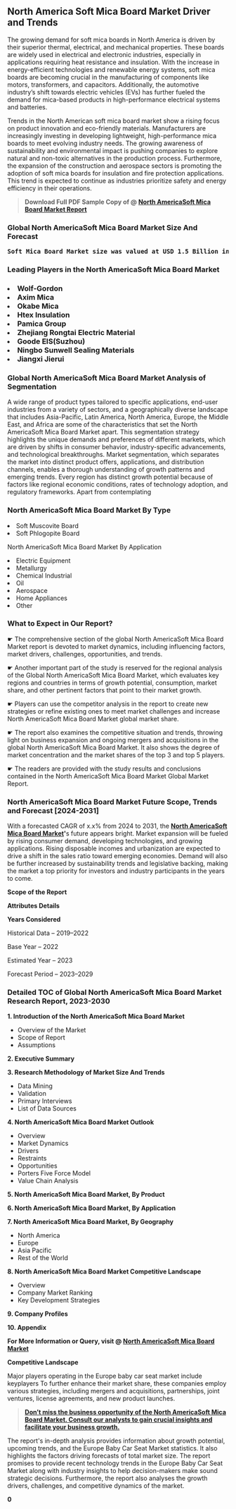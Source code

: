 <p> <h2>North America Soft Mica Board Market Driver and Trends</h2><p>The growing demand for soft mica boards in North America is driven by their superior thermal, electrical, and mechanical properties. These boards are widely used in electrical and electronic industries, especially in applications requiring heat resistance and insulation. With the increase in energy-efficient technologies and renewable energy systems, soft mica boards are becoming crucial in the manufacturing of components like motors, transformers, and capacitors. Additionally, the automotive industry’s shift towards electric vehicles (EVs) has further fueled the demand for mica-based products in high-performance electrical systems and batteries.</p><p>Trends in the North American soft mica board market show a rising focus on product innovation and eco-friendly materials. Manufacturers are increasingly investing in developing lightweight, high-performance mica boards to meet evolving industry needs. The growing awareness of sustainability and environmental impact is pushing companies to explore natural and non-toxic alternatives in the production process. Furthermore, the expansion of the construction and aerospace sectors is promoting the adoption of soft mica boards for insulation and fire protection applications. This trend is expected to continue as industries prioritize safety and energy efficiency in their operations.</p></p><blockquote id="" class=""><strong>Download Full PDF Sample Copy of @&nbsp;<a href="https://www.verifiedmarketreports.com/download-sample/?rid=287714&utm_source=GitHub-Jan&utm_medium=265" target="_blank">North AmericaSoft Mica Board Market Report</a>&nbsp;&nbsp;</strong></blockquote><h3 id="" class=""><strong>Global&nbsp;North AmericaSoft Mica Board Market Size And Forecast</strong></h3><pre class="reader-text-block__code-block"><strong>Soft Mica Board Market size was valued at USD 1.5 Billion in 2022 and is projected to reach USD 2.4 Billion by 2030, growing at a CAGR of 7.5% from 2024 to 2030.</strong></pre><h3 id="" class="">Leading Players in the&nbsp;North AmericaSoft Mica Board Market</h3><h3 class=""></Li><Li>Wolf-Gordon</Li><Li> Axim Mica</Li><Li> Okabe Mica</Li><Li> Htex Insulation</Li><Li> Pamica Group</Li><Li> Zhejiang Rongtai Electric Material</Li><Li> Goode EIS(Suzhou)</Li><Li> Ningbo Sunwell Sealing Materials</Li><Li> Jiangxi Jierui</h3><h3 id="" class="">Global&nbsp;North AmericaSoft Mica Board Market Analysis of Segmentation</h3><p id="" class="">A wide range of product types tailored to specific applications, end-user industries from a variety of sectors, and a geographically diverse landscape that includes Asia-Pacific, Latin America, North America, Europe, the Middle East, and Africa are some of the characteristics that set the North AmericaSoft Mica Board Market apart. This segmentation strategy highlights the unique demands and preferences of different markets, which are driven by shifts in consumer behavior, industry-specific advancements, and technological breakthroughs. Market segmentation, which separates the market into distinct product offers, applications, and distribution channels, enables a thorough understanding of growth patterns and emerging trends. Every region has distinct growth potential because of factors like regional economic conditions, rates of technology adoption, and regulatory frameworks. Apart from contemplating</p><h3 id="" class="">North AmericaSoft Mica Board Market&nbsp;By Type</h3><p></Li><Li>Soft Muscovite Board</Li><Li> Soft Phlogopite Board</p><div class="" data-test-id=""><p>North AmericaSoft Mica Board Market&nbsp;By Application</p></div><p class=""></Li><Li>Electric Equipment</Li><Li> Metallurgy</Li><Li> Chemical Industrial</Li><Li> Oil</Li><Li> Aerospace</Li><Li> Home Appliances</Li><Li> Other</p><div class="" data-test-id=""><h3><span class="">What to Expect in Our Report?</span></h3></div><div class="" data-test-id=""><p><span class="">☛ The comprehensive section of the global North AmericaSoft Mica Board Market report is devoted to market dynamics, including influencing factors, market drivers, challenges, opportunities, and trends.</span></p></div><div class="" data-test-id=""><p><span class="">☛ Another important part of the study is reserved for the regional analysis of the Global North AmericaSoft Mica Board Market, which evaluates key regions and countries in terms of growth potential, consumption, market share, and other pertinent factors that point to their market growth.</span></p></div><div class="" data-test-id=""><p><span class="">☛ Players can use the competitor analysis in the report to create new strategies or refine existing ones to meet market challenges and increase North AmericaSoft Mica Board Market global market share.</span></p></div><div class="" data-test-id=""><p><span class="">☛ The report also examines the competitive situation and trends, throwing light on business expansion and ongoing mergers and acquisitions in the global North AmericaSoft Mica Board Market. It also shows the degree of market concentration and the market shares of the top 3 and top 5 players.</span></p></div><div class="" data-test-id=""><p><span class="">☛ The readers are provided with the study results and conclusions contained in the North AmericaSoft Mica Board Market Global Market Report.</span></p></div><div class="" data-test-id=""><h3><span class="">North AmericaSoft Mica Board Market Future Scope, Trends and Forecast [2024-2031]</span></h3></div><div class="" data-test-id=""><p><span class="">With a forecasted CAGR of x.x% from 2024 to 2031, the <strong><a href="https://www.verifiedmarketreports.com/download-sample/?rid=287714&utm_source=GitHub-Jan&utm_medium=265" target="_blank">North AmericaSoft Mica Board Market</a>'</strong>s future appears bright. Market expansion will be fueled by rising consumer demand, developing technologies, and growing applications. Rising disposable incomes and urbanization are expected to drive a shift in the sales ratio toward emerging economies. Demand will also be further increased by sustainability trends and legislative backing, making the market a top priority for investors and industry participants in the years to come.</span></p><p id="ember66" class="ember-view reader-text-block__paragraph"><strong>Scope of the Report</strong></p><p id="ember67" class="ember-view reader-text-block__paragraph"><strong>Attributes Details</strong></p><p id="ember68" class="ember-view reader-text-block__paragraph"><strong>Years Considered</strong></p><p id="ember69" class="ember-view reader-text-block__paragraph">Historical Data &ndash; 2019&ndash;2022</p><p id="ember70" class="ember-view reader-text-block__paragraph">Base Year &ndash; 2022</p><p id="ember71" class="ember-view reader-text-block__paragraph">Estimated Year &ndash; 2023</p><p id="ember72" class="ember-view reader-text-block__paragraph">Forecast Period &ndash; 2023&ndash;2029</p></div><h3 id="" class="">Detailed TOC of Global North AmericaSoft Mica Board Market Research Report, 2023-2030</h3><p id="" class=""><strong>1. Introduction of the North AmericaSoft Mica Board Market</strong></p><ul><li>Overview of the Market</li><li>Scope of Report</li><li>Assumptions</li></ul><p id="" class=""><strong>2. Executive Summary</strong></p><p id="" class=""><strong>3. Research Methodology of Market Size And Trends</strong></p><ul><li>Data Mining</li><li>Validation</li><li>Primary Interviews</li><li>List of Data Sources</li></ul><p id="" class=""><strong>4. North AmericaSoft Mica Board Market Outlook</strong></p><ul><li>Overview</li><li>Market Dynamics</li><li>Drivers</li><li>Restraints</li><li>Opportunities</li><li>Porters Five Force Model</li><li>Value Chain Analysis</li></ul><p id="" class=""><strong>5. North AmericaSoft Mica Board Market, By Product</strong></p><p id="" class=""><strong>6. North AmericaSoft Mica Board Market, By Application</strong></p><p id="" class=""><strong>7. North AmericaSoft Mica Board Market, By Geography</strong></p><ul><li>North America</li><li>Europe</li><li>Asia Pacific</li><li>Rest of the World</li></ul><p id="" class=""><strong>8. North AmericaSoft Mica Board Market Competitive Landscape</strong></p><ul><li>Overview</li><li>Company Market Ranking</li><li>Key Development Strategies</li></ul><p id="" class=""><strong>9. Company Profiles</strong></p><p id="" class=""><strong>10. Appendix</strong></p><p><strong>For More Information or Query, visit&nbsp;@ <a href="https://www.verifiedmarketreports.com/product/soft-mica-board-market/" target="_blank">North AmericaSoft Mica Board Market</a></strong></p><p id="ember61" class="ember-view reader-text-block__paragraph"><strong>Competitive Landscape</strong></p><p id="ember62" class="ember-view reader-text-block__paragraph">Major players operating in the Europe baby car seat market include keyplayers To further enhance their market share, these companies employ various strategies, including mergers and acquisitions, partnerships, joint ventures, license agreements, and new product launches.</p><blockquote id="ember63" class="ember-view reader-text-block__blockquote"><strong><a href="https://www.verifiedmarketreports.com/download-sample/?rid=287714&utm_source=GitHub-Jan&utm_medium=265" target="_blank">Don&rsquo;t miss the business opportunity of the North AmericaSoft Mica Board Market. Consult our analysts to gain crucial insights and facilitate your business growth.</a></strong></blockquote><p id="ember64" class="ember-view reader-text-block__paragraph">The report's in-depth analysis provides information about growth potential, upcoming trends, and the Europe Baby Car Seat Market statistics. It also highlights the factors driving forecasts of total market size. The report promises to provide recent technology trends in the Europe Baby Car Seat Market along with industry insights to help decision-makers make sound strategic decisions. Furthermore, the report also analyses the growth drivers, challenges, and competitive dynamics of the market.</p><p class="ember-view reader-text-block__paragraph"><strong>0</strong></p>
